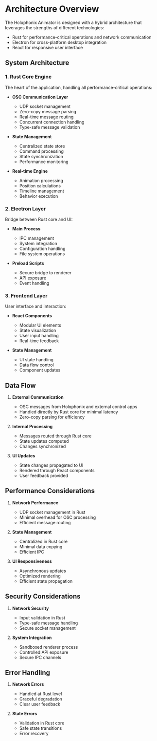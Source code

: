 # Architecture Overview

The Holophonix Animator is designed with a hybrid architecture that leverages the strengths of different technologies:
- Rust for performance-critical operations and network communication
- Electron for cross-platform desktop integration
- React for responsive user interface

## System Architecture

### 1. Rust Core Engine
The heart of the application, handling all performance-critical operations:

- **OSC Communication Layer**
  - UDP socket management
  - Zero-copy message parsing
  - Real-time message routing
  - Concurrent connection handling
  - Type-safe message validation

- **State Management**
  - Centralized state store
  - Command processing
  - State synchronization
  - Performance monitoring

- **Real-time Engine**
  - Animation processing
  - Position calculations
  - Timeline management
  - Behavior execution

### 2. Electron Layer
Bridge between Rust core and UI:

- **Main Process**
  - IPC management
  - System integration
  - Configuration handling
  - File system operations

- **Preload Scripts**
  - Secure bridge to renderer
  - API exposure
  - Event handling

### 3. Frontend Layer
User interface and interaction:

- **React Components**
  - Modular UI elements
  - State visualization
  - User input handling
  - Real-time feedback

- **State Management**
  - UI state handling
  - Data flow control
  - Component updates

## Data Flow

1. **External Communication**
   - OSC messages from Holophonix and external control apps
   - Handled directly by Rust core for minimal latency
   - Zero-copy parsing for efficiency

2. **Internal Processing**
   - Messages routed through Rust core
   - State updates computed
   - Changes synchronized

3. **UI Updates**
   - State changes propagated to UI
   - Rendered through React components
   - User feedback provided

## Performance Considerations

1. **Network Performance**
   - UDP socket management in Rust
   - Minimal overhead for OSC processing
   - Efficient message routing

2. **State Management**
   - Centralized in Rust core
   - Minimal data copying
   - Efficient IPC

3. **UI Responsiveness**
   - Asynchronous updates
   - Optimized rendering
   - Efficient state propagation

## Security Considerations

1. **Network Security**
   - Input validation in Rust
   - Type-safe message handling
   - Secure socket management

2. **System Integration**
   - Sandboxed renderer process
   - Controlled API exposure
   - Secure IPC channels

## Error Handling

1. **Network Errors**
   - Handled at Rust level
   - Graceful degradation
   - Clear user feedback

2. **State Errors**
   - Validation in Rust core
   - Safe state transitions
   - Error recovery
